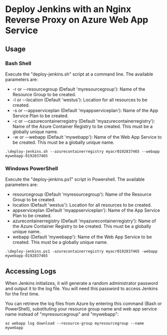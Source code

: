 # Deploy Jenkins with an Nginx Reverse Proxy on Azure Web App Service

## Usage

### Bash Shell

Execute the "deploy-jenkins.sh" script at a command line. The available parameters are:

* -r or --resourcegroup (Default 'myresourcegroup'): Name of the Resource Group to be created.
* -l or --location (Default 'westus'): Location for all resources to be created.
* -s or --appserviceplan (Default 'myappserviceplan'): Name of the App Service Plan to be created.
* -c or --cazurecontainerregistry (Default 'myazurecontainerregistry'): Name of the Azure Container Registry
  to be created. This must be a globally unique name.
* -w or --webapp (Default 'mywebapp'): Name of the Web App Service to be created. This must be a globally
  unique name.

```
.\deploy-jenkins.sh --azurecontainerregistry myacr0192837465 --webapp mywebapp-0192837465
```

### Windows PowerShell

Execute the "deploy-jenkins.ps1" script in Powershell. The available parameters are:

* resourcegroup (Default 'myresourcegroup'): Name of the Resource Group to be created.
* location (Default 'westus'): Location for all resources to be created.
* appserviceplan (Default 'myappserviceplan'): Name of the App Service Plan to be created.
* azurecontainerregistry (Default 'myazurecontainerregistry'): Name of the Azure Container Registry
  to be created. This must be a globally unique name.
* webapp (Default 'mywebapp'): Name of the Web App Service to be created. This must be a globally
  unique name.

```
.\deploy-jenkins.ps1 -azurecontainerregistry myacr0192837465 -webapp mywebapp-0192837465
```

## Accessing Logs

When Jenkins initializes, it will generate a random administrator password and output it to the log
file. You will need this password to access Jenkins for the first time.

You can retrieve the log files from Azure by entering this command (Bash or PowerShell), substituting
your resource group name and web app service name instead of "myresourcegroup" and "mywebapp":

```
az webapp log download --resource-group myresourcegroup --name mywebapp
```
